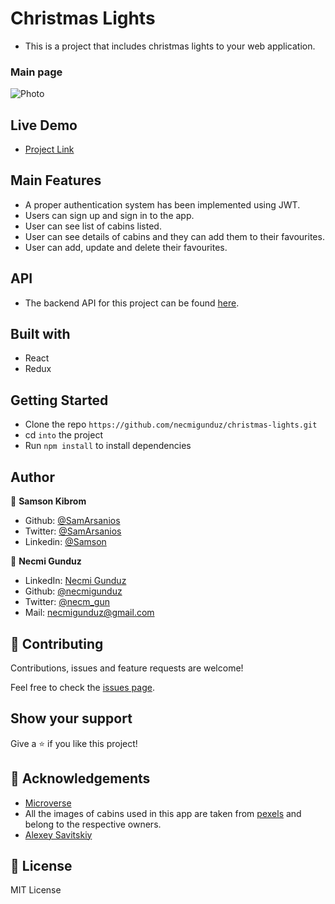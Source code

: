 
# Christmas Lights

- This is a project that includes christmas lights to your web application. 

 ### Main page

![Photo](src/assets/images/screenshot-2.png)


## Live Demo

- [Project Link](https://cabinquest.herokuapp.com/)

## Main Features

- A proper authentication system has been implemented using JWT.
- Users can sign up and sign in to the app.
- User can see list of cabins listed.
- User can see details of cabins and they can add them to their favourites.
- User can add, update and delete their favourites.

## API

- The backend API for this project can be found [here](https://github.com/SamArsanios/cabin-quest-api).

## Built with

- React
- Redux


## Getting Started

- Clone the repo `https://github.com/necmigunduz/christmas-lights.git`
- cd `into` the project
- Run `npm install` to install dependencies


## Author

👤 **Samson Kibrom**

- Github: [@SamArsanios](https://github.com/SamArsanios)
- Twitter: [@SamArsanios](https://twitter.com/SamArsanios)
- Linkedin: [@Samson](https://www.linkedin.com/in/samson-kibrom)

👤 **Necmi Gunduz**

- LinkedIn: [Necmi Gunduz](https://www.linkedin.com/in/necmigunduz/)
- Github: [@necmigunduz](https://github.com/necmigunduz/)
- Twitter: [@necm_gun](https://twitter.com/necm_gun)
- Mail: [necmigunduz@gmail.com](necmigunduz@gmail.com)

## 🤝 Contributing

Contributions, issues and feature requests are welcome!

Feel free to check the [issues page](issues/).

## Show your support

Give a ⭐️ if you like this project!

## 👏 Acknowledgements

- [Microverse](issues/)
- All the images of cabins used in this app are taken from [pexels](https://www.pexels.com/) and belong to the respective owners.
- [Alexey Savitskiy](https://www.behance.net/alexey_savitskiy)

## 📝 License
MIT License
